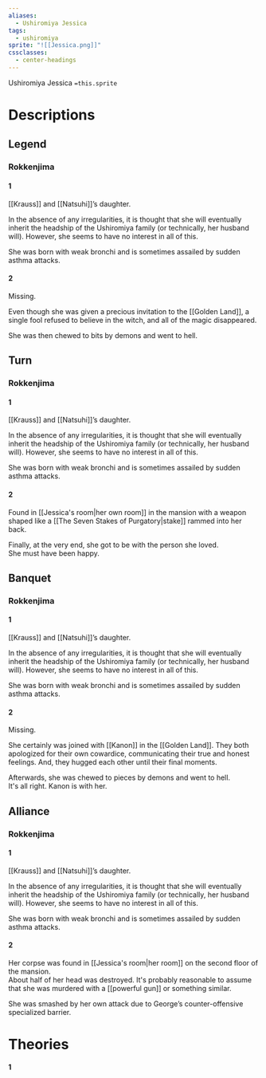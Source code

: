 ```yaml
---
aliases:
  - Ushiromiya Jessica
tags:
  - ushiromiya
sprite: "![[Jessica.png]]"
cssclasses:
  - center-headings
---
```

Ushiromiya Jessica
`=this.sprite`

# Descriptions

## Legend
### Rokkenjima
#### 1
[[Krauss]] and [[Natsuhi]]’s daughter.

In the absence of any irregularities, it is thought that she will eventually inherit the headship of the Ushiromiya family (or technically, her husband will). However, she seems to have no interest in all of this.

She was born with weak bronchi and is sometimes assailed by sudden asthma attacks.
#### 2
Missing.

Even though she was given a precious invitation to the [[Golden Land]], a single fool refused to believe in the witch, and all of the magic disappeared.

She was then chewed to bits by demons and went to hell.
## Turn
### Rokkenjima
#### 1
[[Krauss]] and [[Natsuhi]]’s daughter.

In the absence of any irregularities, it is thought that she will eventually inherit the headship of the Ushiromiya family (or technically, her husband will). However, she seems to have no interest in all of this.

She was born with weak bronchi and is sometimes assailed by sudden asthma attacks.
#### 2
Found in [[Jessica's room|her own room]] in the mansion with a weapon shaped like a [[The Seven Stakes of Purgatory|stake]] rammed into her back.  

Finally, at the very end, she got to be with the person she loved.  
She must have been happy.
## Banquet
### Rokkenjima
#### 1
[[Krauss]] and [[Natsuhi]]’s daughter.

In the absence of any irregularities, it is thought that she will eventually inherit the headship of the Ushiromiya family (or technically, her husband will). However, she seems to have no interest in all of this.

She was born with weak bronchi and is sometimes assailed by sudden asthma attacks.
#### 2
Missing.  

She certainly was joined with [[Kanon]] in the [[Golden Land]]. They both apologized for their own cowardice, communicating their true and honest feelings. And, they hugged each other until their final moments.  

Afterwards, she was chewed to pieces by demons and went to hell.  
It's all right. Kanon is with her.
## Alliance
### Rokkenjima
#### 1
[[Krauss]] and [[Natsuhi]]’s daughter.

In the absence of any irregularities, it is thought that she will eventually inherit the headship of the Ushiromiya family (or technically, her husband will). However, she seems to have no interest in all of this.

She was born with weak bronchi and is sometimes assailed by sudden asthma attacks.
#### 2
Her corpse was found in [[Jessica's room|her room]] on the second floor of the mansion.  
About half of her head was destroyed. It's probably reasonable to assume that she was murdered with a [[powerful gun]] or something similar.  

She was smashed by her own attack due to George’s counter-offensive specialized barrier.
# Theories
#### 1